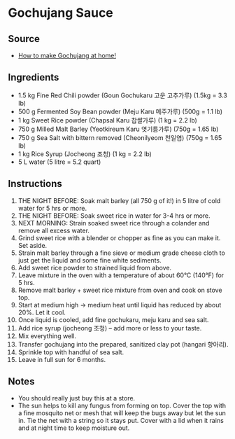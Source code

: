 # Gochujang Sauce

## Source
- [How to make Gochujang at home!](https://kimchimari.com/how-to-make-gochujang-at-home/)

## Ingredients
- 1.5 kg Fine Red Chili powder (Goun Gochukaru 고운 고추가루) (1.5kg = 3.3 lb)
- 500 g Fermented Soy Bean powder (Meju Karu 메주가루) (500g = 1.1 lb)
- 1 kg Sweet Rice powder (Chapsal Karu 찹쌀가루) (1 kg = 2.2 lb)
- 750 g Milled Malt Barley (Yeotkireum Karu 엿기름가루) (750g = 1.65 lb)
- 750 g Sea Salt with bittern removed (Cheonilyeom 천일염) (750g = 1.65 lb)
- 1 kg Rice Syrup (Jocheong 조청) (1 kg = 2.2 lb)
- 5 L water (5 litre = 5.2 quart)

## Instructions
1. THE NIGHT BEFORE: Soak malt barley (all 750 g of it!) in 5 litre of cold water for 5 hrs or more.
2. THE NIGHT BEFORE: Soak sweet rice in water for 3-4 hrs or more.
3. NEXT MORNING: Strain soaked sweet rice through a colander and remove all excess water.
4. Grind sweet rice with a blender or chopper as fine as you can make it. Set aside.
5. Strain malt barley through a fine sieve or medium grade cheese cloth to just get the liquid and some fine white sediments.
6. Add sweet rice powder to strained liquid from above.
7. Leave mixture in the oven with a temperature of about 60°C (140°F) for 5 hrs.
8. Remove malt barley + sweet rice mixture from oven and cook on stove top.
9. Start at medium high -> medium heat until liquid has reduced by about 20%. Let it cool.
10. Once liquid is cooled, add fine gochukaru, meju karu and sea salt.
11. Add rice syrup (jocheong 조청) – add more or less to your taste.
12. Mix everything well.
13. Transfer gochujang into the prepared, sanitized clay pot (hangari 항아리).
14. Sprinkle top with handful of sea salt.
15. Leave in full sun for 6 months.

## Notes
- You should really just buy this at a store.
- The sun helps to kill any fungus from forming on top. Cover the top with a fine mosquito net or mesh that will keep the bugs away but let the sun in. Tie the net with a string so it stays put. Cover with a lid when it rains and at night time to keep moisture out.